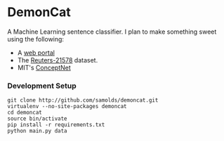 # DemonCat
A Machine Learning sentence classifier. I plan to make something sweet using the following:
* A [web portal](http://demonc.at)
* The [Reuters-21578](http://www.daviddlewis.com/resources/testcollections/reuters21578/) dataset.
* MIT's [ConceptNet](http://conceptnet5.media.mit.edu/)


### Development Setup

```
git clone http://github.com/samolds/demoncat.git
virtualenv --no-site-packages demoncat
cd demoncat
source bin/activate
pip install -r requirements.txt
python main.py data
```

